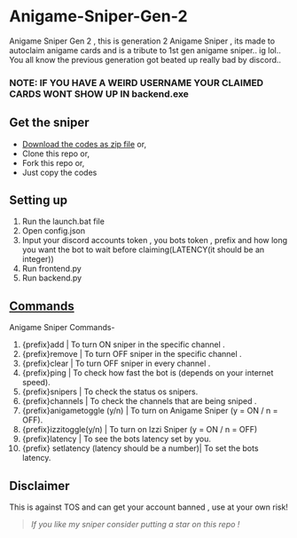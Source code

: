 # Anigame-Sniper-Gen-2
Anigame Sniper Gen 2 , this is generation 2 Anigame Sniper , its made to autoclaim anigame cards and is a tribute to 1st gen anigame sniper.. ig lol..
You all know the previous generation got beated up really bad by discord..

### NOTE: IF YOU HAVE A WEIRD USERNAME YOUR CLAIMED CARDS WONT SHOW UP IN backend.exe

## Get the sniper
- [Download the codes as zip file](https://github.com/Sebastian09-09/Anigame-Sniper-Gen-2/archive/refs/heads/main.zip) or,
- Clone this repo or,
- Fork this repo or,
- Just copy the codes

## Setting up
1) Run the launch.bat file
2) Open config.json
3) Input your discord accounts token , you bots token , prefix and how long you want the bot to wait before claiming(LATENCY(it should be an integer)) 
4) Run frontend.py
5) Run backend.py

## [Commands](https://github.com/Sebastian09-09/Anigame-Sniper-Gen-2/blob/main/commands.txt)
Anigame Sniper Commands-
1) {prefix}add  | To turn ON sniper in the specific channel .
2) {prefix}remove | To turn OFF sniper in the specific channel .
3) {prefix}clear | To turn OFF sniper in every channel .
4) {prefix}ping | To check how fast the bot is (depends on your internet speed).
5) {prefix}snipers | To check the status os snipers.
6) {prefix}channels | To check the channels that are being sniped .
7) {prefix}anigametoggle (y/n) | To turn on Anigame Sniper (y = ON / n = OFF).
8) {prefix}izzitoggle(y/n) | To turn on Izzi Sniper (y = ON / n = OFF)  
9) {prefix}latency | To see the bots latency set by you.
10) {prefix} setlatency (latency should be a number)| To set the bots latency.

## Disclaimer
This is against TOS and can get your account banned , use at your own risk!

> _If you like my sniper consider putting a star on this repo !_
